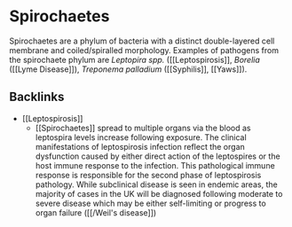 # Spirochaetes
Spirochaetes are a phylum of bacteria with a distinct double-layered cell membrane and coiled/spiralled morphology. Examples of pathogens from the spirochaete phylum are *Leptopira spp.* ([[Leptospirosis]], *Borelia* ([[Lyme Disease]]), *Treponema palladium* ([[Syphilis]], [[Yaws]]).

## Backlinks
* [[Leptospirosis]]
	* [[Spirochaetes]] spread to multiple organs via the blood as leptospira levels increase following exposure. The clinical manifestations of leptospirosis infection reflect the organ dysfunction caused by either direct action of the leptospires or the host immune response to the infection.  This pathological immune response is responsible for the second phase of leptospirosis pathology. While subclinical disease is seen in endemic areas, the majority of cases in the UK will be diagnosed following moderate to severe disease which may be either self-limiting or progress to organ failure ([[/Weil's disease]])

<!-- {BearID:B2105573-AD3D-4923-8C3B-2D642DDB0B6B-1677-000018AC21FC6047} -->
